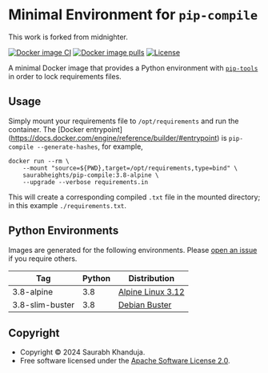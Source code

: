 
# Minimal Environment for `pip-compile`

This work is forked from midnighter.

[![Docker image CI](https://github.com/saurabheights/pip-compile/actions/workflows/docker-image.yml/badge.svg)](https://github.com/saurabheights/pip-compile/actions)
[![Docker image pulls](https://img.shields.io/docker/pulls/saurabheights/pip-compile)](https://hub.docker.com/r/saurabheights/pip-compile)
[![License](https://img.shields.io/badge/license-Apache--2.0-blueviolet)](https://opensource.org/licenses/Apache-2.0)

A minimal Docker image that provides a Python environment with
[`pip-tools`](https://pypi.org/project/pip-tools/) in order to lock requirements files.

## Usage

Simply mount your requirements file to `/opt/requirements` and run the container.  The [Docker entrypoint]
(https://docs.docker.com/engine/reference/builder/#entrypoint) is
`pip-compile --generate-hashes`, for example,

```
docker run --rm \
    --mount "source=${PWD},target=/opt/requirements,type=bind" \
    saurabheights/pip-compile:3.8-alpine \
    --upgrade --verbose requirements.in
```

This will create a corresponding compiled `.txt` file in the mounted directory;
in this example `./requirements.txt`.

## Python Environments

Images are generated for the following environments. Please [open an
issue](https://github.com/saurabheights/pip-compile/issues/new) if you require
others.

| Tag | Python | Distribution |
| --- | ------ | ------------ |
| 3.8-alpine | 3.8 | [Alpine Linux 3.12](https://www.alpinelinux.org/) |
| 3.8-slim-buster | 3.8 | [Debian Buster](https://www.debian.org/) |

## Copyright

* Copyright © 2024 Saurabh Khanduja.
* Free software licensed under the [Apache Software License 2.0](LICENSE).
